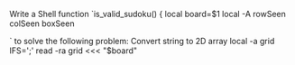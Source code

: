 Write a Shell function `is_valid_sudoku() {
local board=$1
local -A rowSeen colSeen boxSeen

` to solve the following problem:
Convert string to 2D array
local -a grid
IFS=';' read -ra grid <<< "$board"